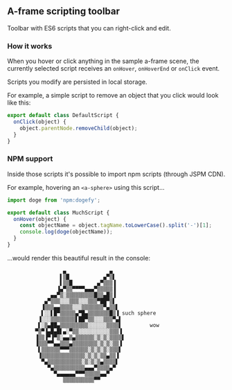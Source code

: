 ## A-frame scripting toolbar
Toolbar with ES6 scripts that you can right-click and edit.

### How it works
When you hover or click anything in the sample a-frame scene, the currently selected script receives an `onHover`, `onHoverEnd` or `onClick` event.

Scripts you modify are persisted in local storage.

For example, a simple script to remove an object that you click would look like this:

```js
export default class DefaultScript {
  onClick(object) {
    object.parentNode.removeChild(object);
  }
}
```

### NPM support
Inside those scripts it's possible to import npm scripts (through JSPM CDN).

For example, hovering an `<a-sphere>` using this script...

```js
import doge from 'npm:dogefy';

export default class MuchScript {
  onHover(object) {
    const objectName = object.tagName.toLowerCase().split('-')[1];
    console.log(doge(objectName));
  }
}
```

...would render this beautiful result in the console:

                      ▄              ▄           
                     ▌▒█           ▄▀▒▌           
                     ▌▒▒█        ▄▀▒▒▒▐           
                    ▐▄▀▒▒▀▀▀▀▄▄▄▀▒▒▒▒▒▐           
                  ▄▄▀▒░▒▒▒▒▒▒▒▒▒█▒▒▄█▒▐           
                ▄▀▒▒▒░░░▒▒▒░░░▒▒▒▀██▀▒▌           
               ▐▒▒▒▄▄▒▒▒▒░░░▒▒▒▒▒▒▒▀▄▒▒▌           
               ▌░░▌█▀▒▒▒▒▒▄▀█▄▒▒▒▒▒▒▒█▒▐ such sphere
              ▐░░░▒▒▒▒▒▒▒▒▌██▀▒▒░░░▒▒▒▀▄▌           
              ▌░▒▄██▄▒▒▒▒▒▒▒▒▒░░░░░░▒▒▒▒▌         wow
             ▀▒▀▐▄█▄█▌▄░▀▒▒░░░░░░░░░░▒▒▒▐           
             ▐▒▒▐▀▐▀▒░▄▄▒▄▒▒▒▒▒▒░▒░▒░▒▒▒▒▌           
             ▐▒▒▒▀▀▄▄▒▒▒▄▒▒▒▒▒▒▒▒░▒░▒░▒▒▐           
              ▌▒▒▒▒▒▒▀▀▀▒▒▒▒▒▒░▒░▒░▒░▒▒▒▌           
              ▐▒▒▒▒▒▒▒▒▒▒▒▒▒▒░▒░▒░▒▒▄▒▒▐           
               ▀▄▒▒▒▒▒▒▒▒▒▒▒░▒░▒░▒▄▒▒▒▒▌           
                 ▀▄▒▒▒▒▒▒▒▒▒▒▄▄▄▀▒▒▒▒▄▀           
                   ▀▄▄▄▄▄▄▀▀▀▒▒▒▒▒▄▄▀           
                      ▒▒▒▒▒▒▒▒▒▒▀▀           
